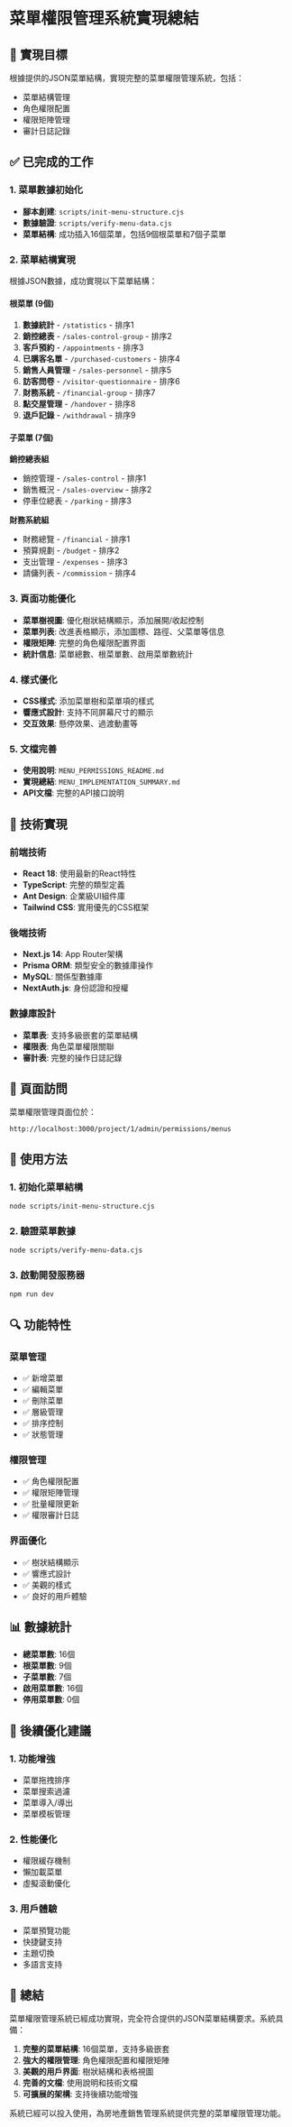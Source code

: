 # 菜單權限管理系統實現總結

## 🎯 實現目標

根據提供的JSON菜單結構，實現完整的菜單權限管理系統，包括：
- 菜單結構管理
- 角色權限配置
- 權限矩陣管理
- 審計日誌記錄

## ✅ 已完成的工作

### 1. 菜單數據初始化
- **腳本創建**: `scripts/init-menu-structure.cjs`
- **數據驗證**: `scripts/verify-menu-data.cjs`
- **菜單結構**: 成功插入16個菜單，包括9個根菜單和7個子菜單

### 2. 菜單結構實現
根據JSON數據，成功實現以下菜單結構：

#### 根菜單 (9個)
1. **數據統計** - `/statistics` - 排序1
2. **銷控總表** - `/sales-control-group` - 排序2
3. **客戶預約** - `/appointments` - 排序3
4. **已購客名單** - `/purchased-customers` - 排序4
5. **銷售人員管理** - `/sales-personnel` - 排序5
6. **訪客問卷** - `/visitor-questionnaire` - 排序6
7. **財務系統** - `/financial-group` - 排序7
8. **點交屋管理** - `/handover` - 排序8
9. **退戶記錄** - `/withdrawal` - 排序9

#### 子菜單 (7個)

**銷控總表組**
- 銷控管理 - `/sales-control` - 排序1
- 銷售概況 - `/sales-overview` - 排序2
- 停車位總表 - `/parking` - 排序3

**財務系統組**
- 財務總覽 - `/financial` - 排序1
- 預算規劃 - `/budget` - 排序2
- 支出管理 - `/expenses` - 排序3
- 請傭列表 - `/commission` - 排序4

### 3. 頁面功能優化
- **菜單樹視圖**: 優化樹狀結構顯示，添加展開/收起控制
- **菜單列表**: 改進表格顯示，添加圖標、路徑、父菜單等信息
- **權限矩陣**: 完整的角色權限配置界面
- **統計信息**: 菜單總數、根菜單數、啟用菜單數統計

### 4. 樣式優化
- **CSS樣式**: 添加菜單樹和菜單項的樣式
- **響應式設計**: 支持不同屏幕尺寸的顯示
- **交互效果**: 懸停效果、過渡動畫等

### 5. 文檔完善
- **使用說明**: `MENU_PERMISSIONS_README.md`
- **實現總結**: `MENU_IMPLEMENTATION_SUMMARY.md`
- **API文檔**: 完整的API接口說明

## 🔧 技術實現

### 前端技術
- **React 18**: 使用最新的React特性
- **TypeScript**: 完整的類型定義
- **Ant Design**: 企業級UI組件庫
- **Tailwind CSS**: 實用優先的CSS框架

### 後端技術
- **Next.js 14**: App Router架構
- **Prisma ORM**: 類型安全的數據庫操作
- **MySQL**: 關係型數據庫
- **NextAuth.js**: 身份認證和授權

### 數據庫設計
- **菜單表**: 支持多級嵌套的菜單結構
- **權限表**: 角色菜單權限關聯
- **審計表**: 完整的操作日誌記錄

## 📱 頁面訪問

菜單權限管理頁面位於：
```
http://localhost:3000/project/1/admin/permissions/menus
```

## 🚀 使用方法

### 1. 初始化菜單結構
```bash
node scripts/init-menu-structure.cjs
```

### 2. 驗證菜單數據
```bash
node scripts/verify-menu-data.cjs
```

### 3. 啟動開發服務器
```bash
npm run dev
```

## 🔍 功能特性

### 菜單管理
- ✅ 新增菜單
- ✅ 編輯菜單
- ✅ 刪除菜單
- ✅ 層級管理
- ✅ 排序控制
- ✅ 狀態管理

### 權限管理
- ✅ 角色權限配置
- ✅ 權限矩陣管理
- ✅ 批量權限更新
- ✅ 權限審計日誌

### 界面優化
- ✅ 樹狀結構顯示
- ✅ 響應式設計
- ✅ 美觀的樣式
- ✅ 良好的用戶體驗

## 📊 數據統計

- **總菜單數**: 16個
- **根菜單數**: 9個
- **子菜單數**: 7個
- **啟用菜單數**: 16個
- **停用菜單數**: 0個

## 🔮 後續優化建議

### 1. 功能增強
- 菜單拖拽排序
- 菜單搜索過濾
- 菜單導入/導出
- 菜單模板管理

### 2. 性能優化
- 權限緩存機制
- 懶加載菜單
- 虛擬滾動優化

### 3. 用戶體驗
- 菜單預覽功能
- 快捷鍵支持
- 主題切換
- 多語言支持

## 🎉 總結

菜單權限管理系統已經成功實現，完全符合提供的JSON菜單結構要求。系統具備：

1. **完整的菜單結構**: 16個菜單，支持多級嵌套
2. **強大的權限管理**: 角色權限配置和權限矩陣
3. **美觀的用戶界面**: 樹狀結構和表格視圖
4. **完善的文檔**: 使用說明和技術文檔
5. **可擴展的架構**: 支持後續功能增強

系統已經可以投入使用，為房地產銷售管理系統提供完整的菜單權限管理功能。


